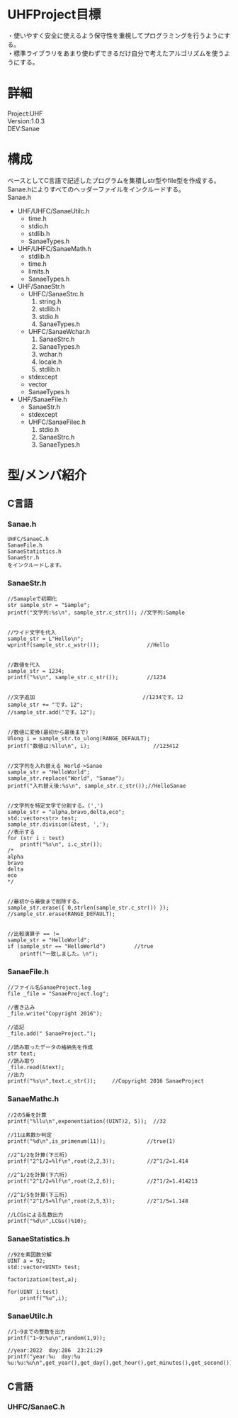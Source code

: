 # UHFProject目標
・使いやすく安全に使えるよう保守性を重視してプログラミングを行うようにする。  
・標準ライブラリをあまり使わずできるだけ自分で考えたアルゴリズムを使うようにする。
# 詳細
Project:UHF  
Version:1.0.3  
DEV:Sanae  

# 構成
ベースとしてC言語で記述したプログラムを集積しstr型やfile型を作成する。  
Sanae.hによりすべてのヘッダーファイルをインクルードする。  
Sanae.h  
- UHF/UHFC/SanaeUtilc.h  
  * time.h
  * stdio.h
  * stdlib.h
  * SanaeTypes.h
- UHF/UHFC/SanaeMath.h  
  * stdlib.h  
  * time.h
  * limits.h
  * SanaeTypes.h
- UHF/SanaeStr.h  
  * UHFC/SanaeStrc.h  
    1.  string.h  
    2.  stdlib.h  
    3.  stdio.h  
	4.	SanaeTypes.h
  * UHFC/SanaeWchar.h  
    1.  SanaeStrc.h
	2.	SanaeTypes.h
    3.  wchar.h  
    4.  locale.h  
    5.  stdlib.h  
  * stdexcept  
  * vector 
  * SanaeTypes.h
- UHF/SanaeFile.h  
  * SanaeStr.h
  * stdexcept
  * UHFC/SanaeFilec.h  
    1.  stdio.h
    2.  SanaeStrc.h
	3.	SanaeTypes.h

# 型/メンバ紹介
## C言語
### Sanae.h
	UHFC/SanaeC.h
	SanaeFile.h
	SanaeStatistics.h
	SanaeStr.h
	をインクルードします。

### SanaeStr.h
	//Samapleで初期化
	str sample_str = "Sample";
	printf("文字列:%s\n", sample_str.c_str());	//文字列:Sample


	//ワイド文字を代入
	sample_str = L"Hello\n";
	wprintf(sample_str.c_wstr());				//Hello


	//数値を代入
	sample_str = 1234;
	printf("%s\n", sample_str.c_str());			//1234


	//文字追加									//1234です。12
	sample_str += "です。12";
	//sample_str.add("です。12");


	//数値に変換(最初から最後まで)
	Ulong i = sample_str.to_ulong(RANGE_DEFAULT);
	printf("数値は:%llu\n", i);					//123412


	//文字列を入れ替える World->Sanae
	sample_str = "HelloWorld";
	sample_str.replace("World", "Sanae");
	printf("入れ替え後:%s\n", sample_str.c_str());//HelloSanae


	//文字列を特定文字で分割する。(',')
	sample_str = "alpha,bravo,delta,eco";
	std::vector<str> test;
	sample_str.division(&test, ',');
	//表示する
	for (str i : test)
		printf("%s\n", i.c_str());
	/*
	alpha
	bravo
	delta
	eco
	*/


	//最初から最後まで削除する。
	sample_str.erase({ 0,strlen(sample_str.c_str()) });
	//sample_str.erase(RANGE_DEFAULT);


	//比較演算子 == !=
	sample_str = "HelloWorld";
	if (sample_str == "HelloWorld")			//true
		printf("一致しました。\n");

### SanaeFile.h
	//ファイル名SanaeProject.log
	file _file = "SanaeProject.log";
	
	//書き込み
	_file.write("Copyright 2016");
	
	//追記
	_file.add(" SanaeProject.");
	
	//読み取ったデータの格納先を作成
	str text;
	//読み取り
	_file.read(&text);
	//出力
	printf("%s\n",text.c_str());     //Copyright 2016 SanaeProject

### SanaeMathc.h
	//2の5乗を計算
	printf("%llu\n",exponentiation((UINT)2, 5));  //32
	
	//11は素数か判定
	printf("%d\n",is_primenum(11));             //true(1)
	
	//2^1/2を計算(下三桁)
	printf("2^1/2=%lf\n",root(2,2,3));          //2^1/2=1.414
	
	//2^1/2を計算(下六桁)
	printf("2^1/2=%lf\n",root(2,2,6));          //2^1/2=1.414213
	
	//2^1/5を計算(下三桁)
	printf("2^1/5=%lf\n",root(2,5,3));          //2^1/5=1.148
	
	//LCGsによる乱数出力
	printf("%d\n",LCGs()%10);

### SanaeStatistics.h
	//92を素因数分解
	UINT a = 92;
	std::vector<UINT> test;
	
	factorization(test,a);
	
	for(UINT i:test)
		printf("%u",i);
		
### SanaeUtilc.h
	//1~9までの整数を出力
	printf("1~9:%u\n",random(1,9));
	
	//year:2022  day:286  23:21:29
	printf("year:%u  day:%u  %u:%u:%u\n",get_year(),get_day(),get_hour(),get_minutes(),get_second());

## C言語
### UHFC/SanaeC.h